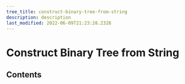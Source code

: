 ```yaml
---
tree_title: construct-binary-tree-from-string
description: description
last_modified: 2022-06-09T21:23:28.2328
---
```


# Construct Binary Tree from String

## Contents

